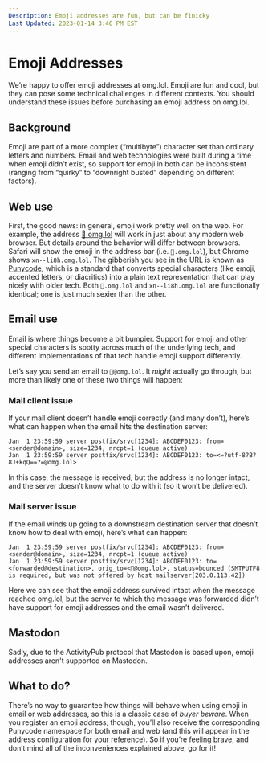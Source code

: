 ```yaml
---
Description: Emoji addresses are fun, but can be finicky  
Last Updated: 2023-01-14 3:46 PM EST
---
```


# Emoji Addresses

We’re happy to offer emoji addresses at omg.lol. Emoji are fun and cool, but they can pose some technical challenges in different contexts. You should understand these issues before purchasing an emoji address on omg.lol.

## Background

Emoji are part of a more complex (“multibyte”) character set than ordinary letters and numbers. Email and web technologies were built during a time when emoji didn’t exist, so support for emoji in both can be inconsistent (ranging from “quirky” to “downright busted” depending on different factors).

## Web use

First, the good news: in general, emoji work pretty well on the web. For example, the address [🍋.omg.lol](https://🍋.omg.lol) will work in just about any modern web browser. But details around the behavior will differ between browsers. Safari will show the emoji in the address bar (i.e. `🍋.omg.lol`), but Chrome shows `xn--li8h.omg.lol`. The gibberish you see in the URL is known as [Punycode](https://en.wikipedia.org/wiki/Punycode), which is a standard that converts special characters (like emoji, accented letters, or diacritics) into a plain text representation that can play nicely with older tech. Both `🍋.omg.lol` and `xn--li8h.omg.lol` are functionally identical; one is just much sexier than the other.

## Email use

Email is where things become a bit bumpier. Support for emoji and other special characters is spotty across much of the underlying tech, and different implementations of that tech handle emoji support differently.

Let’s say you send an email to `🍋@omg.lol`. It _might_ actually go through, but more than likely one of these two things will happen:

### Mail client issue

If your mail client doesn’t handle emoji correctly (and many don’t), here’s what can happen when the email hits the destination server:

<pre><code class="language-log">Jan  1 23:59:59 server postfix/srvc[1234]: ABCDEF0123: from=&lt;sender@domain&gt;, size=1234, nrcpt=1 (queue active)
Jan  1 23:59:59 server postfix/srvc[1234]: ABCDEF0123: to=<span class="base08">&lt;=?utf-8?B?8J+kqQ==?=@omg.lol&gt;</span></code></pre>

In this case, the message is received, but the address is no longer intact, and the server doesn’t know what to do with it (so it won’t be delivered).

### Mail server issue

If the email winds up going to a downstream destination server that doesn’t know how to deal with emoji, here’s what can happen:

<pre><code class="language-log">Jan  1 23:59:59 server postfix/srvc[1234]: ABCDEF0123: from=&lt;sender@domain&gt;, size=1234, nrcpt=1 (queue active)
Jan  1 23:59:59 server postfix/srvc[1234]: ABCDEF0123: to=&lt;forwarded@destination&gt;, orig_to=&lt;🍋@omg.lol&gt;, <span class="base08">status=bounced (SMTPUTF8 is required, but was not offered by host mailserver[203.0.113.42]</span>)</code></pre>

Here we can see that the emoji address survived intact when the message reached omg.lol, but the server to which the message was forwarded didn’t have support for emoji addresses and the email wasn’t delivered.

## Mastodon

Sadly, due to the ActivityPub protocol that Mastodon is based upon, emoji addresses aren't supported on Mastodon.

## What to do?

There’s no way to guarantee how things will behave when using emoji in email or web addresses, so this is a classic case of _buyer beware_. When you register an emoji address, though, you’ll also receive the corresponding Punycode namespace for both email and web (and this will appear in the address configuration for your reference). So if you’re feeling brave, and don’t mind all of the inconveniences explained above, go for it!
